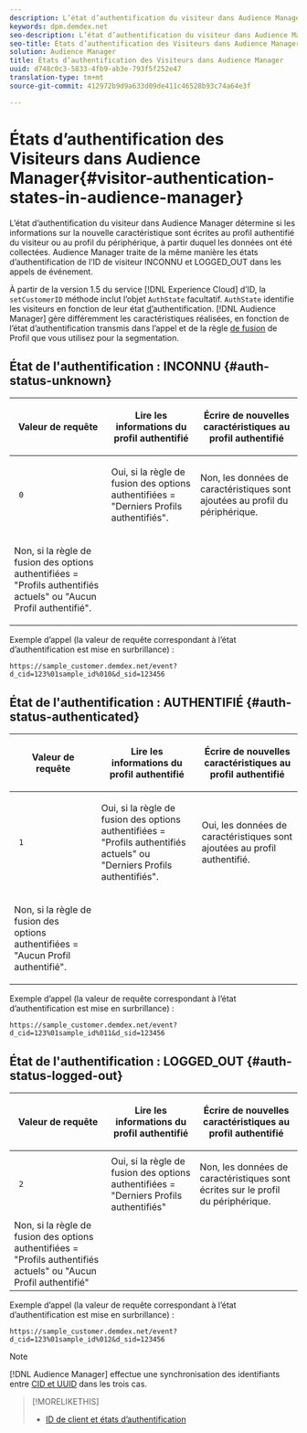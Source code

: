 ```yaml
---
description: L’état d’authentification du visiteur dans Audience Manager détermine si les informations sur la nouvelle caractéristique sont écrites au profil authentifié du visiteur ou au profil du périphérique, à partir duquel les données ont été collectées. Audience Manager traite de la même manière les états d’authentification de l’ID de visiteur INCONNU et LOGGED_OUT dans les appels de événement.
keywords: dpm.demdex.net
seo-description: L’état d’authentification du visiteur dans Audience Manager détermine si les informations sur la nouvelle caractéristique sont écrites au profil authentifié du visiteur ou au profil du périphérique, à partir duquel les données ont été collectées. Audience Manager traite de la même manière les états d’authentification de l’ID de visiteur INCONNU et LOGGED_OUT dans les appels de événement.
seo-title: États d’authentification des Visiteurs dans Audience Manager
solution: Audience Manager
title: États d’authentification des Visiteurs dans Audience Manager
uuid: d748c0c3-5833-4fb9-ab3e-793f5f252e47
translation-type: tm+mt
source-git-commit: 412972b9d9a633d09de411c46528b93c74a64e3f

---
```



# États d’authentification des Visiteurs dans Audience Manager{#visitor-authentication-states-in-audience-manager}

L’état d’authentification du visiteur dans Audience Manager détermine si les informations sur la nouvelle caractéristique sont écrites au profil authentifié du visiteur ou au profil du périphérique, à partir duquel les données ont été collectées. Audience Manager traite de la même manière les états d’authentification de l’ID de visiteur INCONNU et LOGGED_OUT dans les appels de événement.

À partir de la version 1.5 du service [!DNL Experience Cloud] d’ID, la `setCustomerID` méthode inclut l’objet `AuthState` facultatif. `AuthState` identifie les visiteurs en fonction de leur état [d’](https://docs.adobe.com/content/help/en/id-service/using/reference/authenticated-state.html)authentification. [!DNL Audience Manager] gère différemment les caractéristiques réalisées, en fonction de l’état d’authentification transmis dans l’appel et de la règle [de fusion](../features/profile-merge-rules/merge-rules-dashboard.md) de Profil que vous utilisez pour la segmentation.

## État de l&#39;authentification : INCONNU {#auth-status-unknown}

<table id="table_E1EA51533FAE4BBFB338D6F6116BC1F9"> 
 <thead> 
  <tr> 
   <th colname="col1" class="entry"> <p>Valeur de requête </p> </th> 
   <th colname="col2" class="entry"> <p> <b>Lire</b> les informations du profil authentifié </p> </th> 
   <th colname="col3" class="entry"> <p> <b>Écrire</b> de nouvelles caractéristiques au profil authentifié </p> </th> 
  </tr> 
 </thead>
 <tbody> 
  <tr> 
   <td colname="col1" morerows="1"> <p> <code> 0 </code> </p> </td> 
   <td colname="col2"> <p>Oui, si la règle de fusion des options authentifiées = "Derniers Profils authentifiés". </p> </td> 
   <td colname="col3" morerows="1"> <p>Non, les données de caractéristiques sont ajoutées au profil du périphérique. </p> </td> 
  </tr> 
  <tr> 
   <td colname="col2"> <p>Non, si la règle de fusion des options authentifiées = "Profils authentifiés actuels" ou "Aucun Profil authentifié". </p> </td> 
  </tr> 
 </tbody> 
</table>

Exemple d’appel (la valeur de requête correspondant à l’état d’authentification est mise en surbrillance) :

`https://sample_customer.demdex.net/event?d_cid=123%01sample_id%010&d_sid=123456`

## État de l&#39;authentification : AUTHENTIFIÉ {#auth-status-authenticated}

<table id="table_956ABF96024744308F7773E1F96482B7"> 
 <thead> 
  <tr> 
   <th colname="col1" class="entry"> <p>Valeur de requête </p> </th> 
   <th colname="col2" class="entry"> <p> <b>Lire</b> les informations du profil authentifié </p> </th> 
   <th colname="col3" class="entry"> <p> <b>Écrire</b> de nouvelles caractéristiques au profil authentifié </p> </th> 
  </tr> 
 </thead>
 <tbody> 
  <tr> 
   <td colname="col1" morerows="1"> <p> <code> 1 </code> </p> </td> 
   <td colname="col2"> <p>Oui, si la règle de fusion des options authentifiées = "Profils authentifiés actuels" ou "Derniers Profils authentifiés". </p> </td> 
   <td colname="col3" morerows="1"> <p>Oui, les données de caractéristiques sont ajoutées au profil authentifié. </p> </td> 
  </tr> 
  <tr> 
   <td colname="col2"> <p>Non, si la règle de fusion des options authentifiées = "Aucun Profil authentifié". </p> </td> 
  </tr> 
 </tbody> 
</table>

Exemple d’appel (la valeur de requête correspondant à l’état d’authentification est mise en surbrillance) :

`https://sample_customer.demdex.net/event?d_cid=123%01sample_id%011&d_sid=123456`

## État de l&#39;authentification : LOGGED_OUT {#auth-status-logged-out}

<table id="table_783F0CBB0431482AA49F41468FA65B19"> 
 <thead> 
  <tr> 
   <th colname="col1" class="entry"> <p>Valeur de requête </p> </th> 
   <th colname="col2" class="entry"> <p> <b>Lire</b> les informations du profil authentifié </p> </th> 
   <th colname="col3" class="entry"> <p> <b>Écrire</b> de nouvelles caractéristiques au profil authentifié </p> </th> 
  </tr> 
 </thead>
 <tbody> 
  <tr> 
   <td colname="col1" morerows="1"> <p> <code> 2 </code> </p> </td> 
   <td colname="col2"> Oui, si la règle de fusion des options authentifiées = "Derniers Profils authentifiés" </td> 
   <td colname="col3" morerows="1"> <p>Non, les données de caractéristiques sont écrites sur le profil du périphérique. </p> </td> 
  </tr> 
  <tr> 
   <td colname="col2"> Non, si la règle de fusion des options authentifiées = "Profils authentifiés actuels" ou "Aucun Profil authentifié" </td> 
  </tr> 
 </tbody> 
</table>

Exemple d’appel (la valeur de requête correspondant à l’état d’authentification est mise en surbrillance) :

`https://sample_customer.demdex.net/event?d_cid=123%01sample_id%012&d_sid=123456`

>[!NOTE]
>
>[!DNL Audience Manager] effectue une synchronisation des identifiants entre [CID et UUID](../reference/ids-in-aam.md) dans les trois cas.

>[!MORELIKETHIS]
>
>* [ID de client et états d’authentification](https://docs.adobe.com/content/help/en/id-service/using/reference/authenticated-state.html)

